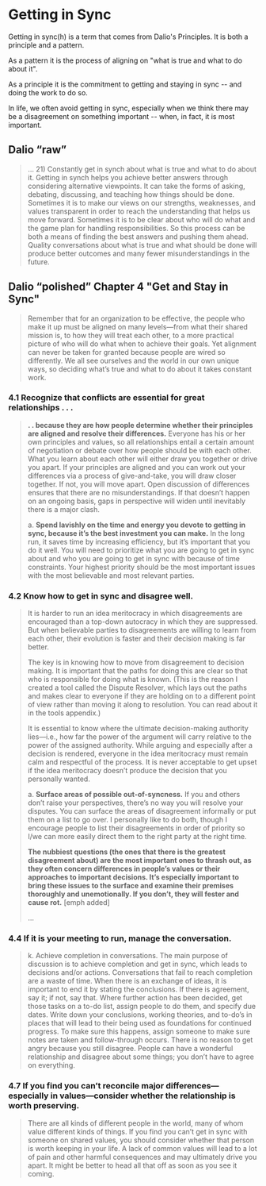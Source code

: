 # Getting in Sync

Getting in sync(h) is a term that comes from Dalio's Principles. It is both a principle and a pattern.

As a pattern it is the process of aligning on "what is true and what to do about it".

As a principle it is the commitment to getting and staying in sync -- and doing the work to do so.

In life, we often avoid getting in sync, especially when we think there may be a disagreement on something important -- when, in fact, it is most important.

## Dalio “raw”
 
> ... 21) Constantly get in synch about what is true and what to do about it. Getting in synch helps you achieve better answers through considering alternative viewpoints. It can take the forms of asking, debating, discussing, and teaching how things should be done. Sometimes it is to make our views on our strengths, weaknesses, and values transparent in order to reach the understanding that helps us move forward. Sometimes it is to be clear about who will do what and the game plan for handling responsibilities. So this process can be both a means of finding the best answers and pushing them ahead. Quality conversations about what is true and what should be done will produce better outcomes and many fewer misunderstandings in the future.

## Dalio “polished” Chapter 4 "Get and Stay in Sync"

> Remember that for an organization to be effective, the people who make it up must be aligned on many levels—from what their shared mission is, to how they will treat each other, to a more practical picture of who will do what when to achieve their goals. Yet alignment can never be taken for granted because people are wired so differently. We all see ourselves and the world in our own unique ways, so deciding what’s true and what to do about it takes constant work.


### 4.1 Recognize that conflicts are essential for great relationships . . .

>  **. . because they are how people determine whether their principles are aligned and resolve their differences.** Everyone has his or her own principles and values, so all relationships entail a certain amount of negotiation or debate over how people should be with each other. What you learn about each other will either draw you together or drive you apart. If your principles are aligned and you can work out your differences via a process of give-and-take, you will draw closer together. If not, you will move apart. Open discussion of differences ensures that there are no misunderstandings. If that doesn’t happen on an ongoing basis, gaps in perspective will widen until inevitably there is a major clash.
>
> a. **Spend lavishly on the time and energy you devote to getting in sync, because it’s the best investment you can make.** In the long run, it saves time by increasing efficiency, but it’s important that you do it well. You will need to prioritize what you are going to get in sync about and who you are going to get in sync with because of time constraints. Your highest priority should be the most important issues with the most believable and most relevant parties.

### 4.2 Know how to get in sync and disagree well.

> It is harder to run an idea meritocracy in which disagreements are encouraged than a top-down autocracy in which they are suppressed. But when believable parties to disagreements are willing to learn from each other, their evolution is faster and their decision making is far better.
>
> The key is in knowing how to move from disagreement to decision making. It is important that the paths for doing this are clear so that who is responsible for doing what is known. (This is the reason I created a tool called the Dispute Resolver, which lays out the paths and makes clear to everyone if they are holding on to a different point of view rather than moving it along to resolution. You can read about it in the tools appendix.)
>
> It is essential to know where the ultimate decision-making authority lies—i.e., how far the power of the argument will carry relative to the power of the assigned authority. While arguing and especially after a decision is rendered, everyone in the idea meritocracy must remain calm and respectful of the process. It is never acceptable to get upset if the idea meritocracy doesn’t produce the decision that you personally wanted.
>
> a. **Surface areas of possible out-of-syncness.** If you and others don’t raise your perspectives, there’s no way you will resolve your disputes. You can surface the areas of disagreement informally or put them on a list to go over. I personally like to do both, though I encourage people to list their disagreements in order of priority so I/we can more easily direct them to the right party at the right time.
>
> **The nubbiest questions (the ones that there is the greatest disagreement about) are the most important ones to thrash out, as they often concern differences in people’s values or their approaches to important decisions. It’s especially important to bring these issues to the surface and examine their premises thoroughly and unemotionally. If you don’t, they will fester and cause rot.** [emph added]
>
> ...

### 4.4 If it is your meeting to run, manage the conversation.

> k. Achieve completion in conversations. The main purpose of discussion is to achieve completion and get in sync, which leads to decisions and/or actions. Conversations that fail to reach completion are a waste of time. When there is an exchange of ideas, it is important to end it by stating the conclusions. If there is agreement, say it; if not, say that. Where further action has been decided, get those tasks on a to-do list, assign people to do them, and specify due dates. Write down your conclusions, working theories, and to-do’s in places that will lead to their being used as foundations for continued progress. To make sure this happens, assign someone to make sure notes are taken and follow-through occurs.
> There is no reason to get angry because you still disagree. People can have a wonderful relationship and disagree about some things; you don’t have to agree on everything.

### 4.7 If you find you can’t reconcile major differences—especially in values—consider whether the relationship is worth preserving.

> There are all kinds of different people in the world, many of whom value different kinds of things. If you find you can’t get in sync with someone on shared values, you should consider whether that person is worth keeping in your life. A lack of common values will lead to a lot of pain and other harmful consequences and may ultimately drive you apart. It might be better to head all that off as soon as you see it coming.
